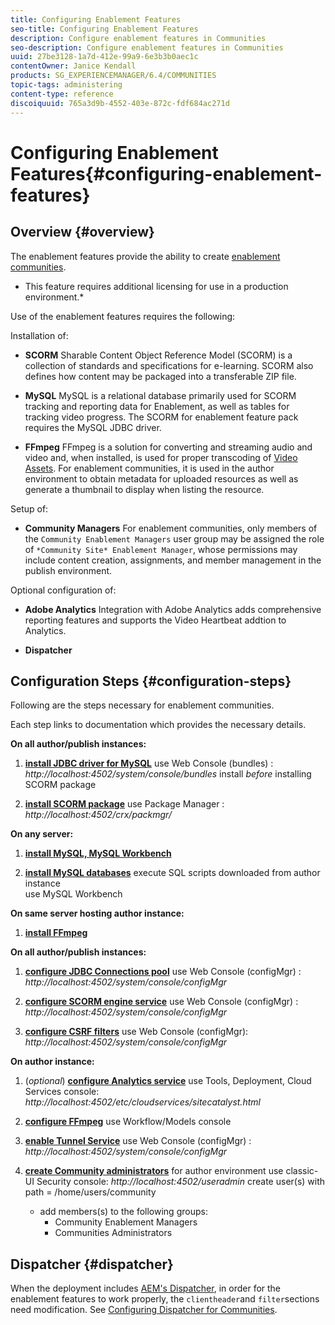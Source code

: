 ```yaml
---
title: Configuring Enablement Features
seo-title: Configuring Enablement Features
description: Configure enablement features in Communities
seo-description: Configure enablement features in Communities
uuid: 27be3128-1a7d-412e-99a9-6e3b3b0aec1c
contentOwner: Janice Kendall
products: SG_EXPERIENCEMANAGER/6.4/COMMUNITIES
topic-tags: administering
content-type: reference
discoiquuid: 765a3d9b-4552-403e-872c-fdf684ac271d
---
```


# Configuring Enablement Features{#configuring-enablement-features}

## Overview {#overview}

The enablement features provide the ability to create [enablement communities](../../communities/using/overview.md#enablement-community).

* This feature requires additional licensing for use in a production environment.*

Use of the enablement features requires the following:

Installation of:

* **SCORM** 
  Sharable Content Object Reference Model (SCORM) is a collection of standards and specifications for e-learning. SCORM also defines how content may be packaged into a transferable ZIP file.

* **MySQL** 
  MySQL is a relational database primarily used for SCORM tracking and reporting data for Enablement, as well as tables for tracking video progress. The SCORM for enablement feature pack requires the MySQL JDBC driver.

* **FFmpeg** 
  FFmpeg is a solution for converting and streaming audio and video and, when installed, is used for proper transcoding of [Video Assets](../../sites/authoring/using/default-components-foundation.md#video). For enablement communities, it is used in the author environment to obtain metadata for uploaded resources as well as generate a thumbnail to display when listing the resource.

Setup of:

* **Community Managers** 
  For enablement communities, only members of the `Community Enablement Managers` user group may be assigned the role of `*Community Site* Enablement Manager`, whose permissions may include content creation, assignments, and member management in the publish environment.

Optional configuration of:

* **Adobe Analytics** 
  Integration with Adobe Analytics adds comprehensive reporting features and supports the Video Heartbeat addtion to Analytics.

* **Dispatcher**

## Configuration Steps {#configuration-steps}

Following are the steps necessary for enablement communities.

Each step links to documentation which provides the necessary details.

**On all author/publish instances:**

1. **[install JDBC driver for MySQL](../../communities/using/deploy-communities.md#jdbc-driver-for-mysql)** 
use Web Console (bundles) : *http://localhost:4502/system/console/bundles* 
install *before* installing SCORM package

1. **[install SCORM package](../../communities/using/deploy-communities.md#scorm-package)** 
use Package Manager : *http://localhost:4502/crx/packmgr/*

**On any server:**

1. **[install MySQL, MySQL Workbench](../../communities/using/mysql.md)**

1. **[install MySQL databases](../../communities/using/mysql.md#database-setup)** 
execute SQL scripts downloaded from author instance  
use MySQL Workbench

**On same server hosting author instance:**

1. **[install FFmpeg](../../communities/using/ffmpeg.md)**

**On all author/publish instances:**

1. **[configure JDBC Connections pool](../../communities/using/mysql.md#configure-jdbc-connections)** 
use Web Console (configMgr) : *http://localhost:4502/system/console/configMgr*

1. **[configure SCORM engine service](../../communities/using/mysql.md#aem-communities-scormengine-service)** 
use Web Console (configMgr) : *http://localhost:4502/system/console/configMgr*

1. **[configure CSRF filters](../../communities/using/mysql.md#adobe-granite-csrf-filter)** 
use Web Console (configMgr): *http://localhost:4502/system/console/configMgr*

**On author instance:**

1. (*optional*) **[configure Analytics service](../../communities/using/analytics.md)** 
use Tools, Deployment, Cloud Services console: *http://localhost:4502/etc/cloudservices/sitecatalyst.html*

1. **[configure FFmpeg](../../communities/using/ffmpeg.md#configure-ffmpeg-transcoding-service)** 
use Workflow/Models console

1. **[enable Tunnel Service](../../communities/using/deploy-communities.md#tunnel-service-on-author)** 
use Web Console (configMgr) : *http://localhost:4502/system/console/configMgr*

1. **[create Community administrators](../../communities/using/users.md#creating-community-members)** for author environment use classic-UI Security console: *http://localhost:4502/useradmin* 
 create user(s) with path = /home/users/community  

    * add members(s) to the following groups:  
      * Community Enablement Managers  
      * Communities Administrators

## Dispatcher {#dispatcher}

When the deployment includes [AEM's Dispatcher](https://helpx.adobe.com/experience-manager/dispatcher/using/dispatcher.html), in order for the enablement features to work properly, the `clientheader`and `filter`sections need modification. See [Configuring Dispatcher for Communities](../../communities/using/dispatcher.md#enablement).
